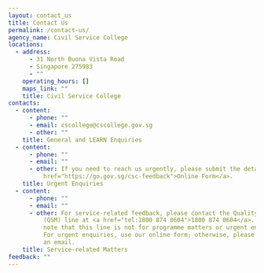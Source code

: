 ```yaml
---
layout: contact_us
title: Contact Us
permalink: /contact-us/
agency_name: Civil Service College
locations:
  - address:
      - 31 North Buona Vista Road
      - Singapore 275983
      - ""
    operating_hours: []
    maps_link: ""
    title: Civil Service College
contacts:
  - content:
      - phone: ""
      - email: cscollege@cscollege.gov.sg
      - other: ""
    title: General and LEARN Enquiries
  - content:
      - phone: ""
      - email: ""
      - other: If you need to reach us urgently, please submit the details using this <a
          href="https://go.gov.sg/csc-feedback">Online Form</a>.
    title: Urgent Enquiries
  - content:
      - phone: ""
      - email: ""
      - other: For service-related feedback, please contact the Quality Service Manager
          (QSM) line at <a href="tel:1800 874 0604">1800 874 0604</a>. Please
          note that this line is not for programme matters or urgent enquiries.
          For urgent enquiries, use our online form; otherwise, please send us
          an email.
    title: Service-related Matters
feedback: ""
---
```


